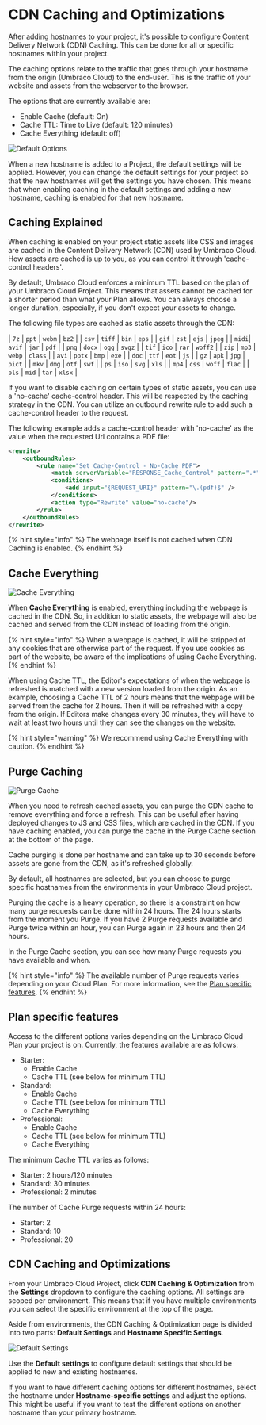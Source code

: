 # CDN Caching and Optimizations

After [adding hostnames](../../go-live/manage-hostnames/) to your project, it's possible to configure Content Delivery Network (CDN) Caching. This can be done for all or specific hostnames within your project.

The caching options relate to the traffic that goes through your hostname from the origin (Umbraco Cloud) to the end-user. This is the traffic of your website and assets from the webserver to the browser.

The options that are currently available are:

* Enable Cache (default: On)
* Cache TTL: Time to Live (default: 120 minutes)
* Cache Everything (default: off)

![Default Options](../../build-and-customize-your-solution/set-up-your-project/project-settings/images/CDN-caching-default.png)

When a new hostname is added to a Project, the default settings will be applied. However, you can change the default settings for your project so that the new hostnames will get the settings you have chosen. This means that when enabling caching in the default settings and adding a new hostname, caching is enabled for that new hostname.

## Caching Explained

When caching is enabled on your project static assets like CSS and images are cached in the Content Delivery Network (CDN) used by Umbraco Cloud. How assets are cached is up to you, as you can control it through 'cache-control headers'.

By default, Umbraco Cloud enforces a minimum TTL based on the plan of your Umbraco Cloud Project. This means that assets cannot be cached for a shorter period than what your Plan allows. You can always choose a longer duration, especially, if you don't expect your assets to change.

The following file types are cached as static assets through the CDN: 

| `7z`  | `ppt`  | `webm` | `bz2`   |
| `csv` | `tiff` | `bin`  | `eps`   |
| `gif` | `zst`  | `ejs`  | `jpeg`  |
| `midi`| `avif` | `jar`  | `pdf`   |
| `png` | `docx` | `ogg`  | `svgz`  |
| `tif` | `ico`  | `rar`  | `woff2` |
| `zip` | `mp3`  | `webp` | `class` |
| `avi` | `pptx` | `bmp`  | `exe`   |
| `doc` | `ttf`  | `eot`  | `js`    |
| `gz`  | `apk`  | `jpg`  | `pict`  |
| `mkv` | `dmg`  | `otf`  | `swf`   |
| `ps`  | `iso`  | `svg`  | `xls`   |
| `mp4` | `css`  | `woff` | `flac`  |
| `pls` | `mid`  | `tar`  | `xlsx`  |

If you want to disable caching on certain types of static assets, you can use a 'no-cache' cache-control header. This will be respected by the caching strategy in the CDN. You can utilize an outbound rewrite rule to add such a cache-control header to the request.

The following example adds a cache-control header with 'no-cache' as the value when the requested Url contains a PDF file:

```xml
<rewrite>
    <outboundRules>
        <rule name="Set Cache-Control - No-Cache PDF">
            <match serverVariable="RESPONSE_Cache_Control" pattern=".*" />
            <conditions>
                <add input="{REQUEST_URI}" pattern="\.(pdf)$" />
            </conditions>
            <action type="Rewrite" value="no-cache"/>
        </rule>
    </outboundRules>
</rewrite>
```

{% hint style="info" %}
The webpage itself is not cached when CDN Caching is enabled.
{% endhint %}

## Cache Everything

![Cache Everything](../../build-and-customize-your-solution/set-up-your-project/project-settings/images/CDN-caching-everything.png)

When **Cache Everything** is enabled, everything including the webpage is cached in the CDN. So, in addition to static assets, the webpage will also be cached and served from the CDN instead of loading from the origin.

{% hint style="info" %}
When a webpage is cached, it will be stripped of any cookies that are otherwise part of the request. If you use cookies as part of the website, be aware of the implications of using Cache Everything.
{% endhint %}


When using Cache TTL, the Editor's expectations of when the webpage is refreshed is matched with a new version loaded from the origin. As an example, choosing a Cache TTL of 2 hours means that the webpage will be served from the cache for 2 hours. Then it will be refreshed with a copy from the origin. If Editors make changes every 30 minutes, they will have to wait at least two hours until they can see the changes on the website.

{% hint style="warning" %}
We recommend using Cache Everything with caution.
{% endhint %}

## Purge Caching

![Purge Cache](../../build-and-customize-your-solution/set-up-your-project/project-settings/images/CDN-purge.png)

When you need to refresh cached assets, you can purge the CDN cache to remove everything and force a refresh. This can be useful after having deployed changes to JS and CSS files, which are cached in the CDN. If you have caching enabled, you can purge the cache in the Purge Cache section at the bottom of the page.

Cache purging is done per hostname and can take up to 30 seconds before assets are gone from the CDN, as it's refreshed globally.

By default, all hostnames are selected, but you can choose to purge specific hostnames from the environments in your Umbraco Cloud project.

Purging the cache is a heavy operation, so there is a constraint on how many purge requests can be done within 24 hours. The 24 hours starts from the moment you Purge. If you have 2 Purge requests available and Purge twice within an hour, you can Purge again in 23 hours and then 24 hours.

In the Purge Cache section, you can see how many Purge requests you have available and when.

{% hint style="info" %}
The available number of Purge requests varies depending on your Cloud Plan. For more information, see the [Plan specific features](manage-cdn-caching.md#plan-specific-features).
{% endhint %}

## Plan specific features

Access to the different options varies depending on the Umbraco Cloud Plan your project is on. Currently, the features available are as follows:

* Starter:
  * Enable Cache
  * Cache TTL (see below for minimum TTL)
* Standard:
  * Enable Cache
  * Cache TTL (see below for minimum TTL)
  * Cache Everything
* Professional:
  * Enable Cache
  * Cache TTL (see below for minimum TTL)
  * Cache Everything

The minimum Cache TTL varies as follows:

* Starter: 2 hours/120 minutes
* Standard: 30 minutes
* Professional: 2 minutes

The number of Cache Purge requests within 24 hours:

* Starter: 2
* Standard: 10
* Professional: 20

## CDN Caching and Optimizations

From your Umbraco Cloud Project, click **CDN Caching & Optimization** from the **Settings** dropdown to configure the caching options. All settings are scoped per environment. This means that if you have multiple environments you can select the specific environment at the top of the page.

Aside from environments, the CDN Caching & Optimization page is divided into two parts: **Default Settings** and **Hostname Specific Settings**.

![Default Settings](../../build-and-customize-your-solution/set-up-your-project/project-settings/images/CDN-caching-hostname.png)

Use the **Default settings** to configure default settings that should be applied to new and existing hostnames.

If you want to have different caching options for different hostnames, select the hostname under **Hostname-specific settings** and adjust the options. This might be useful if you want to test the different options on another hostname than your primary hostname.
